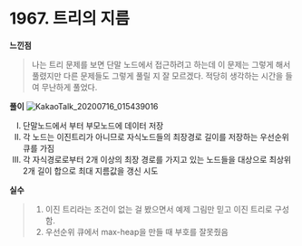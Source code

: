 # 1967. 트리의 지름

**느낀점**
> 나는 트리 문제를 보면 단말 노드에서 접근하려고 하는데 이 문제는 그렇게 해서 풀렸지만 다른 문제들도 그렇게 풀릴 지 잘 모르겠다. 적당히 생각하는 시간을 들여 무난하게 풀었다. <br>

**풀이**
![KakaoTalk_20200716_015439016](https://user-images.githubusercontent.com/51476083/87575942-9ebd5f80-c70b-11ea-8887-194f33804ad0.jpg)

<ol type="I">
    <li>단말노드에서 부터 부모노드에 데이터 저장</li>
    <li>각 노드는 이진트리가 아니므로 자식노드들의 최장경로 길이를 저장하는 우선순위 큐를 가짐</li>
    <li>각 자식경로로부터 2개 이상의 최장 경로를 가지고 있는 노드들을 대상으로 최상위 2개 길이 합으로 최대 지름값을 갱신 시도 </li>
</ol>

**실수**
>1. 이진 트리라는 조건이 없는 걸 봤으면서 예제 그림만 믿고 이진 트리로 구성함.
>2. 우선순위 큐에서 max-heap을 만들 때 부호를 잘못줬음


